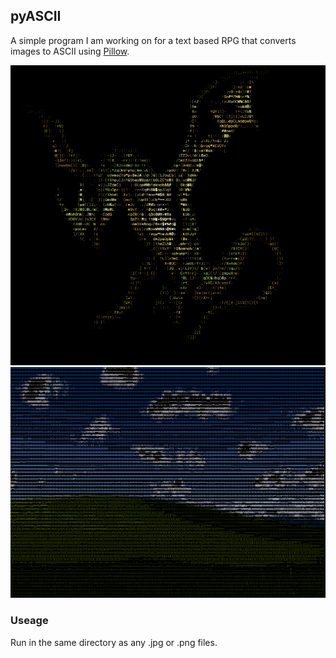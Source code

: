 ## pyASCII
A simple program I am working on for a text based RPG that converts images to ASCII using [Pillow](https://github.com/python-pillow/Pillow).

![ASCII Dragon](Images/dragon_ascii.png)
![ASCII Bliss](Images/bliss_ascii.png)

### Useage
Run in the same directory as any .jpg or .png files.